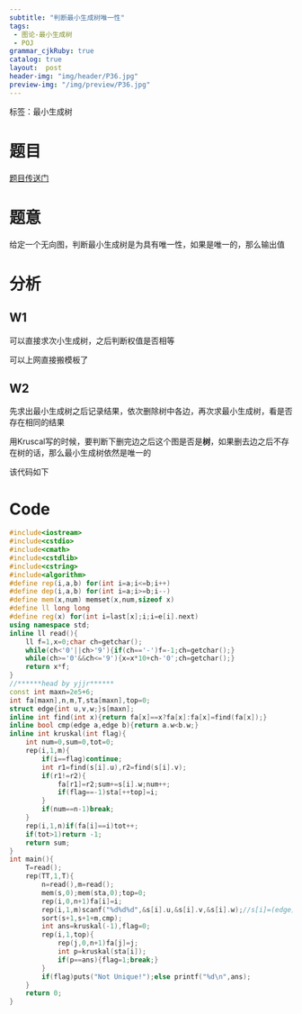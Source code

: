 ```yaml
---
subtitle: "判断最小生成树唯一性"
tags: 
 - 图论-最小生成树
 - POJ
grammar_cjkRuby: true
catalog: true
layout:  post
header-img: "img/header/P36.jpg"
preview-img: "/img/preview/P36.jpg"
---
```


标签：最小生成树

# 题目

[题目传送门](http://poj.org/problem?id=1679)

# 题意

给定一个无向图，判断最小生成树是为具有唯一性，如果是唯一的，那么输出值

# 分析

## W1

可以直接求次小生成树，之后判断权值是否相等

可以上网直接搬模板了

## W2

先求出最小生成树之后记录结果，依次删除树中各边，再次求最小生成树，看是否存在相同的结果

用Kruscal写的时候，要判断下删完边之后这个图是否是**树**，如果删去边之后不存在树的话，那么最小生成树依然是唯一的

该代码如下

# Code
```cpp
#include<iostream>
#include<cstdio>
#include<cmath>
#include<cstdlib>
#include<cstring>
#include<algorithm>
#define rep(i,a,b) for(int i=a;i<=b;i++)
#define dep(i,a,b) for(int i=a;i>=b;i--)
#define mem(x,num) memset(x,num,sizeof x)
#define ll long long
#define reg(x) for(int i=last[x];i;i=e[i].next)
using namespace std;
inline ll read(){
    ll f=1,x=0;char ch=getchar();
    while(ch<'0'||ch>'9'){if(ch=='-')f=-1;ch=getchar();}
    while(ch>='0'&&ch<='9'){x=x*10+ch-'0';ch=getchar();}
    return x*f;
}
//******head by yjjr******
const int maxn=2e5+6;
int fa[maxn],n,m,T,sta[maxn],top=0;
struct edge{int u,v,w;}s[maxn];
inline int find(int x){return fa[x]==x?fa[x]:fa[x]=find(fa[x]);}
inline bool cmp(edge a,edge b){return a.w<b.w;}
inline int kruskal(int flag){
    int num=0,sum=0,tot=0;
    rep(i,1,m){
        if(i==flag)continue;
        int r1=find(s[i].u),r2=find(s[i].v);
        if(r1!=r2){
            fa[r1]=r2;sum+=s[i].w;num++;
            if(flag==-1)sta[++top]=i;
        }
        if(num==n-1)break;
    }
    rep(i,1,n)if(fa[i]==i)tot++;
    if(tot>1)return -1;
    return sum;
}
int main(){
    T=read();
    rep(TT,1,T){
        n=read(),m=read();
        mem(s,0);mem(sta,0);top=0;
        rep(i,0,n+1)fa[i]=i;
        rep(i,1,m)scanf("%d%d%d",&s[i].u,&s[i].v,&s[i].w);//s[i]=(edge){read(),read(),read()};
        sort(s+1,s+1+m,cmp);
        int ans=kruskal(-1),flag=0;
        rep(i,1,top){
            rep(j,0,n+1)fa[j]=j;
            int p=kruskal(sta[i]);
            if(p==ans){flag=1;break;}
        }
        if(flag)puts("Not Unique!");else printf("%d\n",ans);
    }
    return 0;
}
```